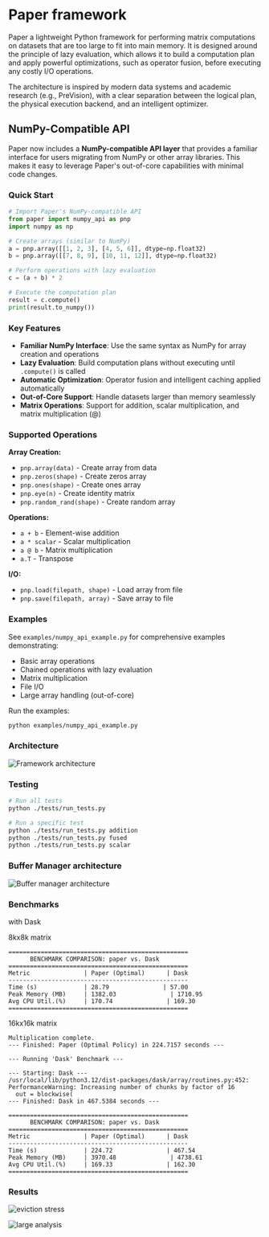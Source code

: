 # Paper framework

Paper a lightweight Python framework for performing matrix computations on datasets that are too large to fit into main memory. It is designed around the principle of lazy evaluation, which allows it to build a computation plan and apply powerful optimizations, such as operator fusion, before executing any costly I/O operations.

The architecture is inspired by modern data systems and academic research (e.g., PreVision), with a clear separation between the logical plan, the physical execution backend, and an intelligent optimizer.

## NumPy-Compatible API

Paper now includes a **NumPy-compatible API layer** that provides a familiar interface for users migrating from NumPy or other array libraries. This makes it easy to leverage Paper's out-of-core capabilities with minimal code changes.

### Quick Start

```python
# Import Paper's NumPy-compatible API
from paper import numpy_api as pnp
import numpy as np

# Create arrays (similar to NumPy)
a = pnp.array([[1, 2, 3], [4, 5, 6]], dtype=np.float32)
b = pnp.array([[7, 8, 9], [10, 11, 12]], dtype=np.float32)

# Perform operations with lazy evaluation
c = (a + b) * 2

# Execute the computation plan
result = c.compute()
print(result.to_numpy())
```

### Key Features

- **Familiar NumPy Interface**: Use the same syntax as NumPy for array creation and operations
- **Lazy Evaluation**: Build computation plans without executing until `.compute()` is called
- **Automatic Optimization**: Operator fusion and intelligent caching applied automatically
- **Out-of-Core Support**: Handle datasets larger than memory seamlessly
- **Matrix Operations**: Support for addition, scalar multiplication, and matrix multiplication (@)

### Supported Operations

**Array Creation:**
- `pnp.array(data)` - Create array from data
- `pnp.zeros(shape)` - Create zeros array
- `pnp.ones(shape)` - Create ones array
- `pnp.eye(n)` - Create identity matrix
- `pnp.random_rand(shape)` - Create random array

**Operations:**
- `a + b` - Element-wise addition
- `a * scalar` - Scalar multiplication
- `a @ b` - Matrix multiplication
- `a.T` - Transpose

**I/O:**
- `pnp.load(filepath, shape)` - Load array from file
- `pnp.save(filepath, array)` - Save array to file

### Examples

See `examples/numpy_api_example.py` for comprehensive examples demonstrating:
- Basic array operations
- Chained operations with lazy evaluation
- Matrix multiplication
- File I/O
- Large array handling (out-of-core)

Run the examples:
```bash
python examples/numpy_api_example.py
```

### Architecture


![Framework architecture](/paper-architecture.svg "Architecture")


### Testing

```bash
# Run all tests
python ./tests/run_tests.py

# Run a specific test
python ./tests/run_tests.py addition
python ./tests/run_tests.py fused
python ./tests/run_tests.py scalar
```

### Buffer Manager architecture


![Buffer manager architecture](/buffer-manager-architecture.svg "Buffer Manager")


### Benchmarks

with Dask

8kx8k matrix

```
==================================================
      BENCHMARK COMPARISON: paper vs. Dask
==================================================
Metric               | Paper (Optimal)      | Dask                
--------------------------------------------------
Time (s)             | 28.79               | 57.00
Peak Memory (MB)     | 1382.03               | 1710.95
Avg CPU Util.(%)     | 170.74               | 169.30
==================================================
```

16kx16k matrix

```
Multiplication complete.
--- Finished: Paper (Optimal Policy) in 224.7157 seconds ---

--- Running 'Dask' Benchmark ---

--- Starting: Dask ---
/usr/local/lib/python3.12/dist-packages/dask/array/routines.py:452: PerformanceWarning: Increasing number of chunks by factor of 16
  out = blockwise(
--- Finished: Dask in 467.5384 seconds ---

==================================================
      BENCHMARK COMPARISON: paper vs. Dask
==================================================
Metric               | Paper (Optimal)      | Dask                
--------------------------------------------------
Time (s)             | 224.72               | 467.54
Peak Memory (MB)     | 3970.48               | 4738.61
Avg CPU Util.(%)     | 169.33               | 162.30
==================================================
```

### Results

![eviction stress](/cache_visualization_eviction_stress_32.png "Buffer Manager")

![large analysis](/cache_visualization_large_analysis_new.png "Buffer Manager")

